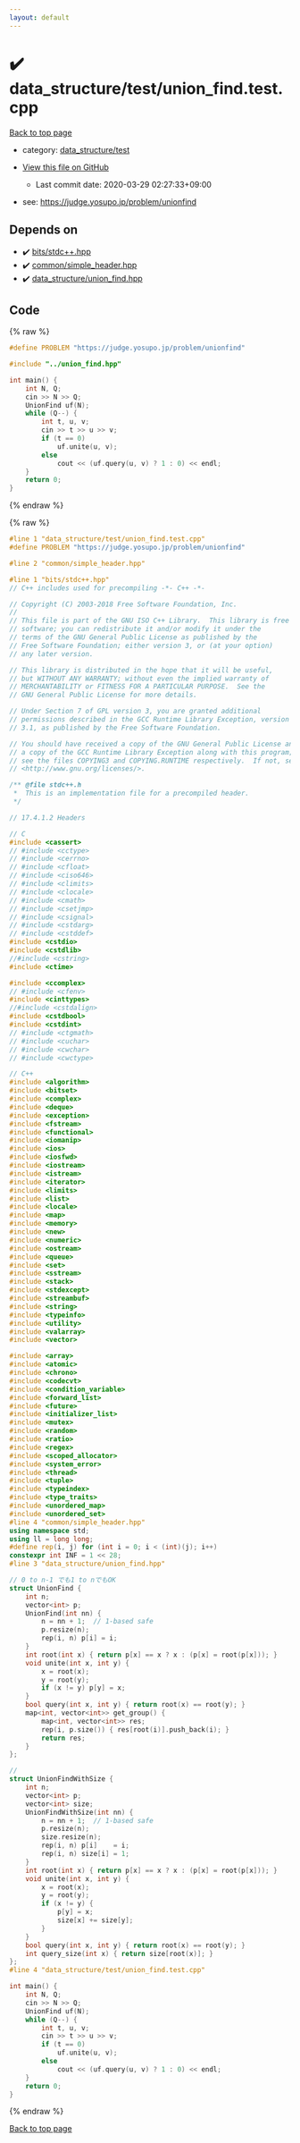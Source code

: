 ```yaml
---
layout: default
---
```


<!-- mathjax config similar to math.stackexchange -->
<script type="text/javascript" async
  src="https://cdnjs.cloudflare.com/ajax/libs/mathjax/2.7.5/MathJax.js?config=TeX-MML-AM_CHTML">
</script>
<script type="text/x-mathjax-config">
  MathJax.Hub.Config({
    TeX: { equationNumbers: { autoNumber: "AMS" }},
    tex2jax: {
      inlineMath: [ ['$','$'] ],
      processEscapes: true
    },
    "HTML-CSS": { matchFontHeight: false },
    displayAlign: "left",
    displayIndent: "2em"
  });
</script>

<script type="text/javascript" src="https://cdnjs.cloudflare.com/ajax/libs/jquery/3.4.1/jquery.min.js"></script>
<script src="https://cdn.jsdelivr.net/npm/jquery-balloon-js@1.1.2/jquery.balloon.min.js" integrity="sha256-ZEYs9VrgAeNuPvs15E39OsyOJaIkXEEt10fzxJ20+2I=" crossorigin="anonymous"></script>
<script type="text/javascript" src="../../../assets/js/copy-button.js"></script>
<link rel="stylesheet" href="../../../assets/css/copy-button.css" />


# :heavy_check_mark: data_structure/test/union_find.test.cpp

<a href="../../../index.html">Back to top page</a>

* category: <a href="../../../index.html#2f0dc85cbb0980b745ae32d3fa8bfd47">data_structure/test</a>
* <a href="{{ site.github.repository_url }}/blob/master/data_structure/test/union_find.test.cpp">View this file on GitHub</a>
    - Last commit date: 2020-03-29 02:27:33+09:00


* see: <a href="https://judge.yosupo.jp/problem/unionfind">https://judge.yosupo.jp/problem/unionfind</a>


## Depends on

* :heavy_check_mark: <a href="../../../library/bits/stdc++.hpp.html">bits/stdc++.hpp</a>
* :heavy_check_mark: <a href="../../../library/common/simple_header.hpp.html">common/simple_header.hpp</a>
* :heavy_check_mark: <a href="../../../library/data_structure/union_find.hpp.html">data_structure/union_find.hpp</a>


## Code

<a id="unbundled"></a>
{% raw %}
```cpp
#define PROBLEM "https://judge.yosupo.jp/problem/unionfind"

#include "../union_find.hpp"

int main() {
    int N, Q;
    cin >> N >> Q;
    UnionFind uf(N);
    while (Q--) {
        int t, u, v;
        cin >> t >> u >> v;
        if (t == 0)
            uf.unite(u, v);
        else
            cout << (uf.query(u, v) ? 1 : 0) << endl;
    }
    return 0;
}
```
{% endraw %}

<a id="bundled"></a>
{% raw %}
```cpp
#line 1 "data_structure/test/union_find.test.cpp"
#define PROBLEM "https://judge.yosupo.jp/problem/unionfind"

#line 2 "common/simple_header.hpp"

#line 1 "bits/stdc++.hpp"
// C++ includes used for precompiling -*- C++ -*-

// Copyright (C) 2003-2018 Free Software Foundation, Inc.
//
// This file is part of the GNU ISO C++ Library.  This library is free
// software; you can redistribute it and/or modify it under the
// terms of the GNU General Public License as published by the
// Free Software Foundation; either version 3, or (at your option)
// any later version.

// This library is distributed in the hope that it will be useful,
// but WITHOUT ANY WARRANTY; without even the implied warranty of
// MERCHANTABILITY or FITNESS FOR A PARTICULAR PURPOSE.  See the
// GNU General Public License for more details.

// Under Section 7 of GPL version 3, you are granted additional
// permissions described in the GCC Runtime Library Exception, version
// 3.1, as published by the Free Software Foundation.

// You should have received a copy of the GNU General Public License and
// a copy of the GCC Runtime Library Exception along with this program;
// see the files COPYING3 and COPYING.RUNTIME respectively.  If not, see
// <http://www.gnu.org/licenses/>.

/** @file stdc++.h
 *  This is an implementation file for a precompiled header.
 */

// 17.4.1.2 Headers

// C
#include <cassert>
// #include <cctype>
// #include <cerrno>
// #include <cfloat>
// #include <ciso646>
// #include <climits>
// #include <clocale>
// #include <cmath>
// #include <csetjmp>
// #include <csignal>
// #include <cstdarg>
// #include <cstddef>
#include <cstdio>
#include <cstdlib>
//#include <cstring>
#include <ctime>

#include <ccomplex>
// #include <cfenv>
#include <cinttypes>
//#include <cstdalign>
#include <cstdbool>
#include <cstdint>
// #include <ctgmath>
// #include <cuchar>
// #include <cwchar>
// #include <cwctype>

// C++
#include <algorithm>
#include <bitset>
#include <complex>
#include <deque>
#include <exception>
#include <fstream>
#include <functional>
#include <iomanip>
#include <ios>
#include <iosfwd>
#include <iostream>
#include <istream>
#include <iterator>
#include <limits>
#include <list>
#include <locale>
#include <map>
#include <memory>
#include <new>
#include <numeric>
#include <ostream>
#include <queue>
#include <set>
#include <sstream>
#include <stack>
#include <stdexcept>
#include <streambuf>
#include <string>
#include <typeinfo>
#include <utility>
#include <valarray>
#include <vector>

#include <array>
#include <atomic>
#include <chrono>
#include <codecvt>
#include <condition_variable>
#include <forward_list>
#include <future>
#include <initializer_list>
#include <mutex>
#include <random>
#include <ratio>
#include <regex>
#include <scoped_allocator>
#include <system_error>
#include <thread>
#include <tuple>
#include <typeindex>
#include <type_traits>
#include <unordered_map>
#include <unordered_set>
#line 4 "common/simple_header.hpp"
using namespace std;
using ll = long long;
#define rep(i, j) for (int i = 0; i < (int)(j); i++)
constexpr int INF = 1 << 28;
#line 3 "data_structure/union_find.hpp"

// 0 to n-1 でも1 to nでもOK
struct UnionFind {
    int n;
    vector<int> p;
    UnionFind(int nn) {
        n = nn + 1;  // 1-based safe
        p.resize(n);
        rep(i, n) p[i] = i;
    }
    int root(int x) { return p[x] == x ? x : (p[x] = root(p[x])); }
    void unite(int x, int y) {
        x = root(x);
        y = root(y);
        if (x != y) p[y] = x;
    }
    bool query(int x, int y) { return root(x) == root(y); }
    map<int, vector<int>> get_group() {
        map<int, vector<int>> res;
        rep(i, p.size()) { res[root(i)].push_back(i); }
        return res;
    }
};

//
struct UnionFindWithSize {
    int n;
    vector<int> p;
    vector<int> size;
    UnionFindWithSize(int nn) {
        n = nn + 1;  // 1-based safe
        p.resize(n);
        size.resize(n);
        rep(i, n) p[i]    = i;
        rep(i, n) size[i] = 1;
    }
    int root(int x) { return p[x] == x ? x : (p[x] = root(p[x])); }
    void unite(int x, int y) {
        x = root(x);
        y = root(y);
        if (x != y) {
            p[y] = x;
            size[x] += size[y];
        }
    }
    bool query(int x, int y) { return root(x) == root(y); }
    int query_size(int x) { return size[root(x)]; }
};
#line 4 "data_structure/test/union_find.test.cpp"

int main() {
    int N, Q;
    cin >> N >> Q;
    UnionFind uf(N);
    while (Q--) {
        int t, u, v;
        cin >> t >> u >> v;
        if (t == 0)
            uf.unite(u, v);
        else
            cout << (uf.query(u, v) ? 1 : 0) << endl;
    }
    return 0;
}

```
{% endraw %}

<a href="../../../index.html">Back to top page</a>

